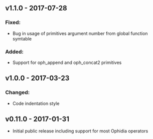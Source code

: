 
## v1.1.0 - 2017-07-28

### Fixed:

- Bug in usage of primitives argument number from global function symtable

### Added:

- Support for oph_append and oph_concat2 primitives

## v1.0.0 - 2017-03-23

### Changed:

- Code indentation style

## v0.11.0 - 2017-01-31

- Initial public release including support for most Ophidia operators

